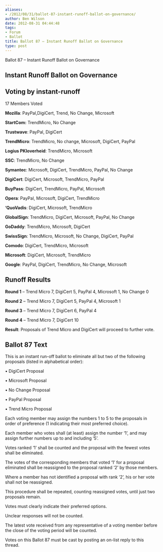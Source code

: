 ```yaml
---
aliases:
- /2012/08/31/ballot-87-instant-runoff-ballot-on-governance/
author: Ben Wilson
date: 2012-08-31 04:44:48
tags:
- Forum
- Ballot
title: Ballot 87 – Instant Runoff Ballot on Governance
type: post
---
```


Ballot 87 – Instant Runoff Ballot on Governance

## Instant Runoff Ballot on Governance

## Voting by instant-runoff

17 Members Voted

**Mozilla**: PayPal,DigiCert, Trend, No Change, Microsoft

**StartCom:** TrendMicro, No Change

**Trustwave**: PayPal, DigiCert

**TrendMicro**: TrendMicro, No change, Microsoft, DigiCert, PayPal

**Logius PKIoverheid**: TrendMicro, Microsoft

**SSC**: TrendMicro, No Change

**Symantec**: Microsoft, DigiCert, TrendMicro, PayPal, No Change

**DigiCert**: DigiCert, Microsoft, TrendMicro, PayPal

**BuyPass**: DigiCert, TrendMicro, PayPal, Microsoft

**Opera**: PayPal, Microsoft, DigiCert, TrendMicro

**‘QuoVadis**: DigiCert, Microsoft, TrendMicro

**GlobalSign**: TrendMicro, DigiCert, Microsoft, PayPal, No Change

**GoDaddy**: TrendMicro, Microsoft, DigiCert

**SwissSign**: TrendMicro, Microsoft, No Change, DigiCert, PayPal

**Comodo**: DigiCert, TrendMicro, Microsoft

**Microsoft**: DigiCert, Microsoft, TrendMicro

**Google**: PayPal, DigiCert, TrendMicro, No Change, Microsoft

## Runoff Results

**Round 1** – Trend Micro 7, DigiCert 5, PayPal 4, Microsoft 1, No Change 0

**Round 2** – Trend Micro 7, DigiCert 5, PayPal 4, Microsoft 1

**Round 3** – Trend Micro 7, DigiCert 6, PayPal 4

**Round 4** – Trend Micro 7, DigiCert 10

**Result**: Proposals of Trend Micro and DigiCert will proceed to further vote.

## Ballot 87 Text

This is an instant run-off ballot to eliminate all but two of the following proposals (listed in alphabetical order):

• DigiCert Proposal

• Microsoft Proposal

• No Change Proposal

• PayPal Proposal

• Trend Micro Proposal

Each voting member may assign the numbers 1 to 5 to the proposals in order of preference (1 indicating their most preferred choice).

Each member who votes shall (at least) assign the number ‘1’, and may assign further numbers up to and including ‘5’.

Votes ranked ‘1’ shall be counted and the proposal with the fewest votes shall be eliminated.

The votes of the corresponding members that voted ‘1’ for a proposal eliminated shall be reassigned to the proposal ranked ‘2’ by those members.

Where a member has not identified a proposal with rank ‘2’, his or her vote shall not be reassigned.

This procedure shall be repeated, counting reassigned votes, until just two proposals remain.

Votes must clearly indicate their preferred options.

Unclear responses will not be counted.

The latest vote received from any representative of a voting member before the close of the voting period will be counted.

Votes on this Ballot 87 must be cast by posting an on-list reply to this thread.